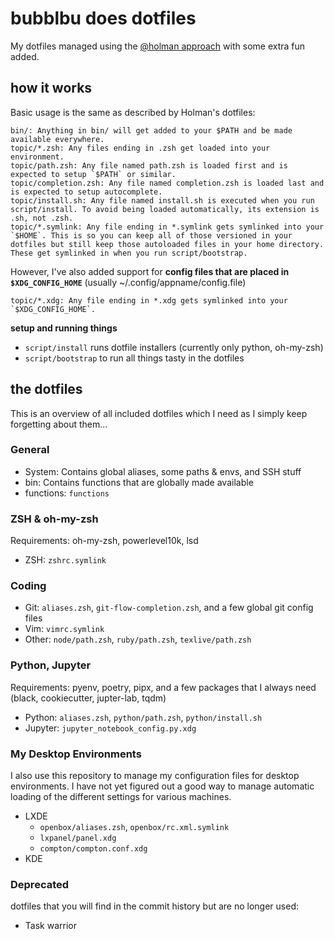 # bubblbu does dotfiles

My dotfiles managed using the [@holman approach](https://github.com/holman/dotfiles) with some extra fun added.

## how it works

Basic usage is the same as described by Holman's dotfiles:

```
bin/: Anything in bin/ will get added to your $PATH and be made available everywhere.
topic/*.zsh: Any files ending in .zsh get loaded into your environment.
topic/path.zsh: Any file named path.zsh is loaded first and is expected to setup `$PATH` or similar.
topic/completion.zsh: Any file named completion.zsh is loaded last and is expected to setup autocomplete.
topic/install.sh: Any file named install.sh is executed when you run script/install. To avoid being loaded automatically, its extension is .sh, not .zsh.
topic/*.symlink: Any file ending in *.symlink gets symlinked into your `$HOME`. This is so you can keep all of those versioned in your dotfiles but still keep those autoloaded files in your home directory. These get symlinked in when you run script/bootstrap.
```

However, I've also added support for **config files that are placed in `$XDG_CONFIG_HOME`** (usually ~/.config/appname/config.file)

```
topic/*.xdg: Any file ending in *.xdg gets symlinked into your `$XDG_CONFIG_HOME`.
```

**setup and running things**

- `script/install` runs dotfile installers (currently only python, oh-my-zsh)
- `script/bootstrap` to run all things tasty in the dotfiles

## the dotfiles

This is an overview of all included dotfiles which I need as I simply keep forgetting about them... 

### General

- System: Contains global aliases, some paths & envs, and SSH stuff
- bin: Contains functions that are globally made available
- functions: `functions`

### ZSH & oh-my-zsh

Requirements: oh-my-zsh, powerlevel10k, lsd

- ZSH: `zshrc.symlink`

### Coding

- Git: `aliases.zsh`, `git-flow-completion.zsh`, and a few global git config files
- Vim: `vimrc.symlink`
- Other: `node/path.zsh`, `ruby/path.zsh`, `texlive/path.zsh`

### Python, Jupyter

Requirements: pyenv, poetry, pipx, and a few packages that I always need (black, cookiecutter, jupter-lab, tqdm)

- Python: `aliases.zsh`, `python/path.zsh`, `python/install.sh`
- Jupyter: `jupyter_notebook_config.py.xdg`

### My Desktop Environments

I also use this repository to manage my configuration files for desktop environments. I have not yet figured out a good way to manage automatic loading of the different settings for various machines.

- LXDE
  - `openbox/aliases.zsh`, `openbox/rc.xml.symlink`
  - `lxpanel/panel.xdg` 
  - `compton/compton.conf.xdg`
- KDE

### Deprecated

dotfiles that you will find in the commit history but are no longer used:

- Task warrior
